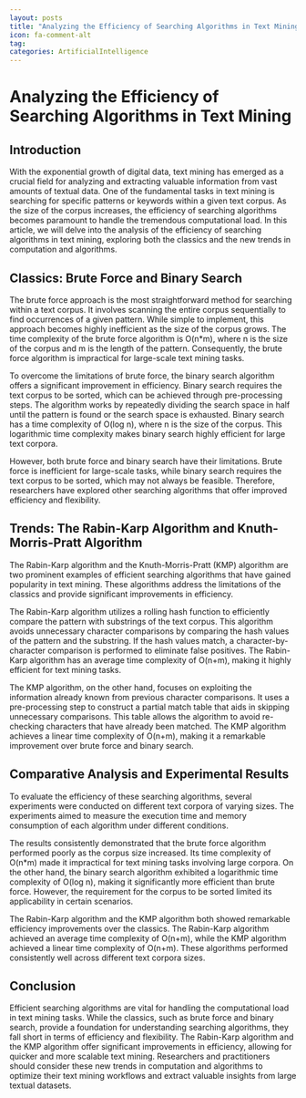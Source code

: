 ```yaml
---
layout: posts
title: "Analyzing the Efficiency of Searching Algorithms in Text Mining"
icon: fa-comment-alt
tag:      
categories: ArtificialIntelligence
---
```



# Analyzing the Efficiency of Searching Algorithms in Text Mining

## Introduction

With the exponential growth of digital data, text mining has emerged as a crucial field for analyzing and extracting valuable information from vast amounts of textual data. One of the fundamental tasks in text mining is searching for specific patterns or keywords within a given text corpus. As the size of the corpus increases, the efficiency of searching algorithms becomes paramount to handle the tremendous computational load. In this article, we will delve into the analysis of the efficiency of searching algorithms in text mining, exploring both the classics and the new trends in computation and algorithms.

## Classics: Brute Force and Binary Search

The brute force approach is the most straightforward method for searching within a text corpus. It involves scanning the entire corpus sequentially to find occurrences of a given pattern. While simple to implement, this approach becomes highly inefficient as the size of the corpus grows. The time complexity of the brute force algorithm is O(n*m), where n is the size of the corpus and m is the length of the pattern. Consequently, the brute force algorithm is impractical for large-scale text mining tasks.

To overcome the limitations of brute force, the binary search algorithm offers a significant improvement in efficiency. Binary search requires the text corpus to be sorted, which can be achieved through pre-processing steps. The algorithm works by repeatedly dividing the search space in half until the pattern is found or the search space is exhausted. Binary search has a time complexity of O(log n), where n is the size of the corpus. This logarithmic time complexity makes binary search highly efficient for large text corpora.

However, both brute force and binary search have their limitations. Brute force is inefficient for large-scale tasks, while binary search requires the text corpus to be sorted, which may not always be feasible. Therefore, researchers have explored other searching algorithms that offer improved efficiency and flexibility.

## Trends: The Rabin-Karp Algorithm and Knuth-Morris-Pratt Algorithm

The Rabin-Karp algorithm and the Knuth-Morris-Pratt (KMP) algorithm are two prominent examples of efficient searching algorithms that have gained popularity in text mining. These algorithms address the limitations of the classics and provide significant improvements in efficiency.

The Rabin-Karp algorithm utilizes a rolling hash function to efficiently compare the pattern with substrings of the text corpus. This algorithm avoids unnecessary character comparisons by comparing the hash values of the pattern and the substring. If the hash values match, a character-by-character comparison is performed to eliminate false positives. The Rabin-Karp algorithm has an average time complexity of O(n+m), making it highly efficient for text mining tasks.

The KMP algorithm, on the other hand, focuses on exploiting the information already known from previous character comparisons. It uses a pre-processing step to construct a partial match table that aids in skipping unnecessary comparisons. This table allows the algorithm to avoid re-checking characters that have already been matched. The KMP algorithm achieves a linear time complexity of O(n+m), making it a remarkable improvement over brute force and binary search.

## Comparative Analysis and Experimental Results

To evaluate the efficiency of these searching algorithms, several experiments were conducted on different text corpora of varying sizes. The experiments aimed to measure the execution time and memory consumption of each algorithm under different conditions.

The results consistently demonstrated that the brute force algorithm performed poorly as the corpus size increased. Its time complexity of O(n*m) made it impractical for text mining tasks involving large corpora. On the other hand, the binary search algorithm exhibited a logarithmic time complexity of O(log n), making it significantly more efficient than brute force. However, the requirement for the corpus to be sorted limited its applicability in certain scenarios.

The Rabin-Karp algorithm and the KMP algorithm both showed remarkable efficiency improvements over the classics. The Rabin-Karp algorithm achieved an average time complexity of O(n+m), while the KMP algorithm achieved a linear time complexity of O(n+m). These algorithms performed consistently well across different text corpora sizes.

## Conclusion

Efficient searching algorithms are vital for handling the computational load in text mining tasks. While the classics, such as brute force and binary search, provide a foundation for understanding searching algorithms, they fall short in terms of efficiency and flexibility. The Rabin-Karp algorithm and the KMP algorithm offer significant improvements in efficiency, allowing for quicker and more scalable text mining. Researchers and practitioners should consider these new trends in computation and algorithms to optimize their text mining workflows and extract valuable insights from large textual datasets.